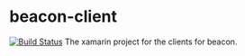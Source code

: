 # beacon-client
[![Build Status](https://dev.azure.com/attoallas0070/CircuitSimulatorC2/_apis/build/status/MrAttoAttoAtto.CircuitSimulatorC2?branchName=master)](https://dev.azure.com/attoallas0070/CircuitSimulatorC2/_build/latest?definitionId=1&branchName=master)
The xamarin project for the clients for beacon.
